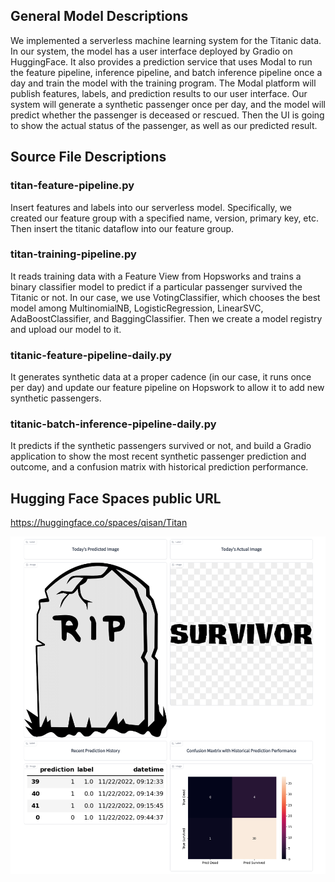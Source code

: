## General Model Descriptions

We implemented a serverless machine learning system for the Titanic data. In our system,  the model has a user interface deployed by Gradio on HuggingFace. It also provides a prediction service that uses Modal to run the feature pipeline, inference pipeline, and batch inference pipeline once a day and train the model with the training program. The Modal platform will publish features, labels, and prediction results to our user interface. Our system will generate a synthetic passenger once per day, and the model will predict whether the passenger is deceased or rescued. Then the UI is going to show the actual status of the passenger, as well as our predicted result.  
 
 

## Source File Descriptions

### titan-feature-pipeline.py
Insert features and labels into our serverless model. Specifically, we created our feature group with a specified name, version, primary key, etc. Then insert the titanic dataflow into our feature group.

### titan-training-pipeline.py
It reads training data with a Feature View from Hopsworks and trains a binary classifier model to predict if a particular passenger survived the Titanic or not. In our case, we use VotingClassifier, which chooses the best model among MultinomialNB, LogisticRegression, LinearSVC, AdaBoostClassifier,  and BaggingClassifier. Then we create a model registry and upload our model to it. 


### titanic-feature-pipeline-daily.py
It generates synthetic data at a proper cadence (in our case, it runs once per day) and update our feature pipeline on Hopswork to allow it to add new synthetic passengers.

### titanic-batch-inference-pipeline-daily.py
It predicts if the synthetic passengers survived or not, and build a Gradio application to show the most recent synthetic passenger prediction and
outcome, and a confusion matrix with historical prediction performance.

## Hugging Face Spaces public URL

https://huggingface.co/spaces/qisan/Titan



![Alt text](https://github.com/Chaouo/Titanic_serverless_ML/blob/main/image/WechatIMG287.png)
